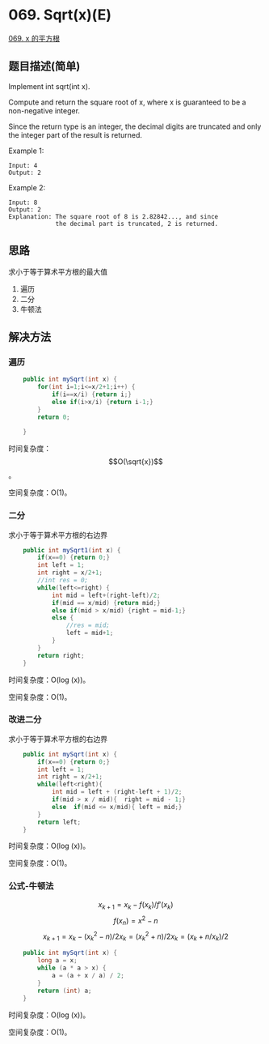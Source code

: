 # 069. Sqrt(x)(E)
[069. x 的平方根](https://leetcode-cn.com/problems/sqrtx/)

## 题目描述(简单)

Implement int sqrt(int x).

Compute and return the square root of x, where x is guaranteed to be a non-negative integer.

Since the return type is an integer, the decimal digits are truncated and only the integer part of the result is returned.

Example 1:
```
Input: 4
Output: 2
```
Example 2:
```
Input: 8
Output: 2
Explanation: The square root of 8 is 2.82842..., and since 
             the decimal part is truncated, 2 is returned.
```
## 思路
求小于等于算术平方根的最大值
1. 遍历
2. 二分
3. 牛顿法

## 解决方法

### 遍历



```java
    public int mySqrt(int x) {
    	for(int i=1;i<=x/2+1;i++) {
    		if(i==x/i) {return i;}
    		else if(i>x/i) {return i-1;}
    	}
    	return 0;
        
    }
```

时间复杂度：$$O(\sqrt{x})$$。

空间复杂度：O(1)。



### 二分

求小于等于算术平方根的右边界


```java 
    public int mySqrt1(int x) {
    	if(x==0) {return 0;}
    	int left = 1;
    	int right = x/2+1;
    	//int res = 0;
    	while(left<=right) {
    		int mid = left+(right-left)/2;
    		if(mid == x/mid) {return mid;}
    		else if(mid > x/mid) {right = mid-1;}
    		else {
				//res = mid;
				left = mid+1;
    		}
    	}
    	return right;
    }
```
时间复杂度：O(log (x))。

空间复杂度：O(1)。



### 改进二分

求小于等于算术平方根的右边界

```java
	public int mySqrt(int x) {
		if(x==0) {return 0;}
		int left = 1;
		int right = x/2+1;
		while(left<right){
			int mid = left + (right-left + 1)/2;
			if(mid > x / mid){	right = mid - 1;}
			else  if(mid <= x/mid){	left = mid;}
		}
		return left;
	}
```
时间复杂度：O(log (x))。

空间复杂度：O(1)。


### 公式-牛顿法

$$x_{k+1} = x_k - f(x_k)/f'(x_k)$$
$$f(x_n) = x^2 - n$$
$$x_{k+1} = x_k - (x_k^2 - n)/2x_k = (x_k^2 + n)/2x_k = (x_k + n/x_k)/2$$

```java
    public int mySqrt(int x) {
        long a = x;
        while (a * a > x) {
            a = (a + x / a) / 2;
        }
        return (int) a;
    }
```

时间复杂度：O(log (x))。

空间复杂度：O(1)。


